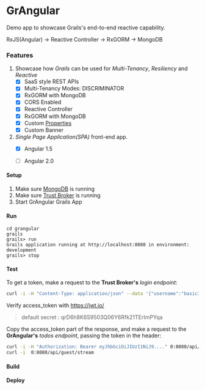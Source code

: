 GrAngular
=========
Demo app to showcase Grails's end-to-end reactive capability.

RxJS(Angular) ->  Reactive Controller ->  RxGORM -> MongoDB

### Features

1. Showcase how *Grails* can be used for *Multi-Tenancy*, *Resiliency* and *Reactive*
    - [x] SaaS style REST APIs
    - [x] Multi-Tenancy Modes:  DISCRIMINATOR
    - [x] RxGORM with MongoDB
    - [x] CORS Enabled
    - [x] Reactive Controller
    - [x] RxGORM with MongoDB
    - [x] Custom [Properties](grails-app/conf/application.yml#L6)
    - [x] Custom Banner 
2. *Single Page Application(SPA)* front-end app.
    - [x] Angular 1.5
    - [ ] Angular 2.0
 

#### Setup

1. Make sure [MongoDB](../MONGO.md) is running
1. Make sure [Trust Broker](../trust-broker/) is running
2. Start GrAngular Grails App

#### Run

```
cd grangular
grails
grails> run
Grails application running at http://localhost:8080 in environment: development
grails> stop
```

#### Test
To get a token, make a request to the **Trust Broker's** *login endpoint*:

```bash
curl -i -H "Content-Type: application/json" --data '{"username":"basic3","password":"basic123"}' 0:9080/api/login
```

Verify access_token with https://jwt.io/
> default secret : qrD6h8K6S9503Q06Y6Rfk21TErImPYqa

Copy the access_token part of the response, and make a request to the **GrAngular's** *todos endpoint*, passing the token in the header:

```bash
curl -i -H "Authorization: Bearer eyJhbGciOiJIUzI1NiJ9...." 0:8080/api/todos
curl -i  0:8080/api/guest/stream
```


#### Build

#### Deploy
